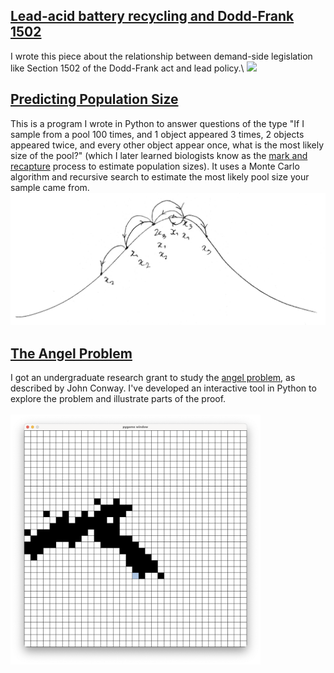 ## [Lead-acid battery recycling and Dodd-Frank 1502]([https://leadbatteries.substack.com/](https://leadbatteries.substack.com/p/from-conflict-minerals-to-clean-lead))
I wrote this piece about the relationship between demand-side legislation like Section 1502 of the Dodd-Frank act and lead policy.\\
<a href="https://leadbatteries.substack.com/">
  <img src="assets/lbn/doddfrank.png" height=300>
</a>


## [Predicting Population Size](pages/pool.md)
This is a program I wrote in Python to answer questions of the type "If I sample from a pool 100 times, and 1 object appeared 3 times,  2 objects appeared twice, and every other object appear once, what is the most likely size of the pool?" (which I later learned biologists know as the [mark and recapture](https://en.wikipedia.org/wiki/Mark_and_recapture) process to estimate population sizes). It uses a Monte Carlo algorithm and recursive search to estimate the most likely pool size your sample came from.
<img src="assets/pool/pool.png">

## [The Angel Problem](pages/angel.md)
I got an undergraduate research grant to study the [angel problem](https://en.wikipedia.org/wiki/Angel_problem), as described by John Conway. I've developed an interactive tool in Python to explore the problem and illustrate parts of the proof. \
\
<img src="assets/angel/angel.png" width=400 height=400>



